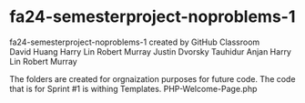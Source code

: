 # fa24-semesterproject-noproblems-1
fa24-semesterproject-noproblems-1 created by GitHub Classroom<br/>
David Huang
Harry Lin
Robert Murray
Justin Dvorsky
Tauhidur Anjan
Harry Lin
Robert Murray

The folders are created for orgnaization purposes for future code. The code that is for Sprint #1 is withing Templates. 
PHP-Welcome-Page.php
